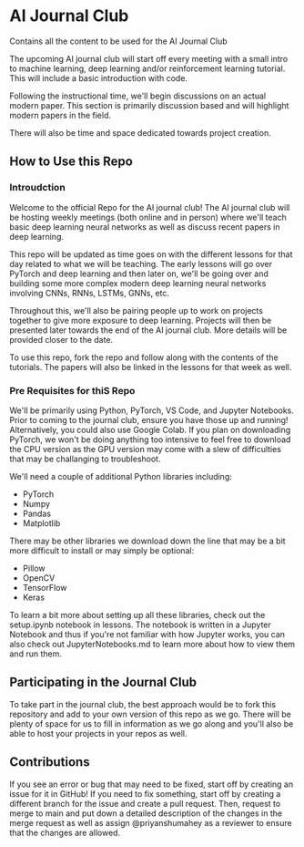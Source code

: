 # AI Journal Club

Contains all the content to be used for the AI Journal Club

The upcoming AI journal club will start off every meeting with a small intro to machine learning, deep learning and/or reinforcement learning tutorial. This will include a basic introduction with code.

Following the instructional time, we'll begin discussions on an actual modern paper. This section is primarily discussion based and will highlight modern papers in the field.

There will also be time and space dedicated towards project creation.

## How to Use this Repo

### Introudction

Welcome to the official Repo for the AI journal club! The AI journal club will be hosting weekly meetings (both online and in person) where we'll teach basic deep learning neural networks as well as discuss recent papers in deep learning.

This repo will be updated as time goes on with the different lessons for that day related to what we will be teaching. The early lessons will go over PyTorch and deep learning and then later on, we'll be going over and building some more complex modern deep learning neural networks involving CNNs, RNNs, LSTMs, GNNs, etc.

Throughout this, we'll also be pairing people up to work on projects together to give more exposure to deep learning. Projects will then be presented later towards the end of the AI journal club. More details will be provided closer to the date.

To use this repo, fork the repo and follow along with the contents of the tutorials. The papers will also be linked in the lessons for that week as well.

### Pre Requisites for thiS Repo

We'll be primarily using Python, PyTorch, VS Code, and Jupyter Notebooks. Prior to coming to the journal club, ensure you have those up and running! Alternatively, you could also use Google Colab. If you plan on downloading PyTorch, we won't be doing anything too intensive to feel free to download the CPU version as the GPU version may come with a slew of difficulties that may be challanging to troubleshoot.

We'll need a couple of additional Python libraries including:

- PyTorch
- Numpy
- Pandas
- Matplotlib

There may be other libraries we download down the line that may be a bit more difficult to install or may simply be optional:

- Pillow
- OpenCV
- TensorFlow
- Keras

To learn a bit more about setting up all these libraries, check out the setup.ipynb notebook in lessons. The notebook is written in a Jupyter Notebook and thus if you're not familiar with how Jupyter works, you can also check out JupyterNotebooks.md to learn more about how to view them and run them.

## Participating in the Journal Club

To take part in the journal club, the best approach would be to fork this repository and add to your own version of this repo as we go. There will be plenty of space for us to fill in information as we go along and you'll also be able to host your projects in your repos as well.

## Contributions

If you see an error or bug that may need to be fixed, start off by creating an issue for it in GitHub! If you need to fix something, start off by creating a different branch for the issue and create a pull request. Then, request to merge to main and put down a detailed description of the changes in the merge request as well as assign @priyanshumahey as a reviewer to ensure that the changes are allowed.
